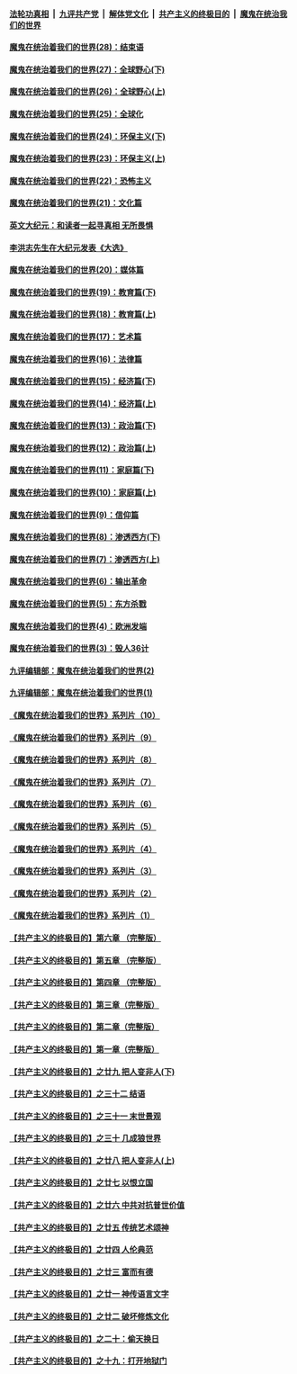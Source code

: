 

####  [法轮功真相](../../../../basic/blob/master/README.md?t=03160301) &nbsp;|&nbsp; [九评共产党](../../../../9ping.md/blob/master/README.md?t=03160301) &nbsp;|&nbsp; [解体党文化](../../../../jtdwh.md/blob/master/README.md?t=03160301)  &nbsp;|&nbsp; [共产主义的终极目的](../../../../gczydzjmd.md/blob/master/README.md?t=03160301) &nbsp;|&nbsp; [魔鬼在统治我们的世界](../../../../mgztzwmdsj.md/blob/master/README.md?t=03160301) 

#### [魔鬼在统治着我们的世界(28)：结束语](../pages/nsc422/n10936246.md?t=03160301) 

#### [魔鬼在统治着我们的世界(27)：全球野心(下)](../pages/nsc422/n10928319.md?t=03160301) 

#### [魔鬼在统治着我们的世界(26)：全球野心(上)](../pages/nsc422/n10900318.md?t=03160301) 

#### [魔鬼在统治着我们的世界(25)：全球化](../pages/nsc422/n10788205.md?t=03160301) 

#### [魔鬼在统治着我们的世界(24)：环保主义(下)](../pages/nsc422/n10695307.md?t=03160301) 

#### [魔鬼在统治着我们的世界(23)：环保主义(上)](../pages/nsc422/n10688613.md?t=03160301) 

#### [魔鬼在统治着我们的世界(22)：恐怖主义](../pages/nsc422/n10614727.md?t=03160301) 

#### [魔鬼在统治着我们的世界(21)：文化篇](../pages/nsc422/n10597706.md?t=03160301) 

#### [英文大纪元：和读者一起寻真相 无所畏惧](../pages/nsc422/n12542027.md?t=03160301) 

#### [李洪志先生在大纪元发表《大选》](../pages/nsc422/n12534746.md?t=03160301) 

#### [魔鬼在统治着我们的世界(20)：媒体篇](../pages/nsc422/n10586579.md?t=03160301) 

#### [魔鬼在统治着我们的世界(19)：教育篇(下)](../pages/nsc422/n10564808.md?t=03160301) 

#### [魔鬼在统治着我们的世界(18)：教育篇(上)](../pages/nsc422/n10526970.md?t=03160301) 

#### [魔鬼在统治着我们的世界(17)：艺术篇](../pages/nsc422/n10499093.md?t=03160301) 

#### [魔鬼在统治着我们的世界(16)：法律篇](../pages/nsc422/n10485969.md?t=03160301) 

#### [魔鬼在统治着我们的世界(15)：经济篇(下)](../pages/nsc422/n10469975.md?t=03160301) 

#### [魔鬼在统治着我们的世界(14)：经济篇(上)](../pages/nsc422/n10457370.md?t=03160301) 

#### [魔鬼在统治着我们的世界(13)：政治篇(下)](../pages/nsc422/n10448270.md?t=03160301) 

#### [魔鬼在统治着我们的世界(12)：政治篇(上)](../pages/nsc422/n10444576.md?t=03160301) 

#### [魔鬼在统治着我们的世界(11)：家庭篇(下)](../pages/nsc422/n10440961.md?t=03160301) 

#### [魔鬼在统治着我们的世界(10)：家庭篇(上)](../pages/nsc422/n10435448.md?t=03160301) 

#### [魔鬼在统治着我们的世界(9)：信仰篇](../pages/nsc422/n10432159.md?t=03160301) 

#### [魔鬼在统治着我们的世界(8)：渗透西方(下)](../pages/nsc422/n10429603.md?t=03160301) 

#### [魔鬼在统治着我们的世界(7)：渗透西方(上)](../pages/nsc422/n10426013.md?t=03160301) 

#### [魔鬼在统治着我们的世界(6)：输出革命](../pages/nsc422/n10421536.md?t=03160301) 

#### [魔鬼在统治着我们的世界(5)：东方杀戮](../pages/nsc422/n10417707.md?t=03160301) 

#### [魔鬼在统治着我们的世界(4)：欧洲发端](../pages/nsc422/n10414890.md?t=03160301) 

#### [魔鬼在统治着我们的世界(3)：毁人36计](../pages/nsc422/n10411583.md?t=03160301) 

#### [九评编辑部：魔鬼在统治着我们的世界(2)](../pages/nsc422/n10410036.md?t=03160301) 

#### [九评编辑部：魔鬼在统治着我们的世界(1)](../pages/nsc422/n10406825.md?t=03160301) 

#### [《魔鬼在统治着我们的世界》系列片（10）](../pages/nsc422/n12292670.md?t=03160301) 

#### [《魔鬼在统治着我们的世界》系列片（9）](../pages/nsc422/n12290859.md?t=03160301) 

#### [《魔鬼在统治着我们的世界》系列片（8）](../pages/nsc422/n12287445.md?t=03160301) 

#### [《魔鬼在统治着我们的世界》系列片（7）](../pages/nsc422/n12283425.md?t=03160301) 

#### [《魔鬼在统治着我们的世界》系列片（6）](../pages/nsc422/n12282314.md?t=03160301) 

#### [《魔鬼在统治着我们的世界》系列片（5）](../pages/nsc422/n12281419.md?t=03160301) 

#### [《魔鬼在统治着我们的世界》系列片（4）](../pages/nsc422/n12274024.md?t=03160301) 

#### [《魔鬼在统治着我们的世界》系列片（3）](../pages/nsc422/n12271322.md?t=03160301) 

#### [《魔鬼在统治着我们的世界》系列片（2）](../pages/nsc422/n12269049.md?t=03160301) 

#### [《魔鬼在统治着我们的世界》系列片（1）](../pages/nsc422/n12267575.md?t=03160301) 

#### [【共产主义的终极目的】第六章 （完整版）](../pages/nsc422/n11428913.md?t=03160301) 

#### [【共产主义的终极目的】第五章 （完整版）](../pages/nsc422/n11428912.md?t=03160301) 

#### [【共产主义的终极目的】第四章 （完整版）](../pages/nsc422/n11428907.md?t=03160301) 

#### [【共产主义的终极目的】第三章（完整版）](../pages/nsc422/n11428848.md?t=03160301) 

#### [【共产主义的终极目的】第二章（完整版）](../pages/nsc422/n11428831.md?t=03160301) 

#### [【共产主义的终极目的】第一章（完整版）](../pages/nsc422/n11417651.md?t=03160301) 

#### [【共产主义的终极目的】之廿九 把人变非人(下)](../pages/nsc422/n11344140.md?t=03160301) 

#### [【共产主义的终极目的】之三十二 结语](../pages/nsc422/n11360535.md?t=03160301) 

#### [【共产主义的终极目的】之三十一 末世景观](../pages/nsc422/n11351129.md?t=03160301) 

#### [【共产主义的终极目的】之三十 几成狼世界](../pages/nsc422/n11348280.md?t=03160301) 

#### [【共产主义的终极目的】之廿八 把人变非人(上)](../pages/nsc422/n11340492.md?t=03160301) 

#### [【共产主义的终极目的】之廿七 以恨立国](../pages/nsc422/n11336944.md?t=03160301) 

#### [【共产主义的终极目的】之廿六 中共对抗普世价值](../pages/nsc422/n11324785.md?t=03160301) 

#### [【共产主义的终极目的】之廿五 传统艺术颂神](../pages/nsc422/n11296396.md?t=03160301) 

#### [【共产主义的终极目的】之廿四 人伦典范](../pages/nsc422/n11296397.md?t=03160301) 

#### [【共产主义的终极目的】之廿三 富而有德](../pages/nsc422/n11283598.md?t=03160301) 

#### [【共产主义的终极目的】之廿一 神传语言文字](../pages/nsc422/n11263265.md?t=03160301) 

#### [【共产主义的终极目的】之廿二 破坏修炼文化](../pages/nsc422/n11245728.md?t=03160301) 

#### [【共产主义的终极目的】之二十：偷天换日](../pages/nsc422/n11238846.md?t=03160301) 

#### [【共产主义的终极目的】之十九：打开地狱门](../pages/nsc422/n11206376.md?t=03160301) 

